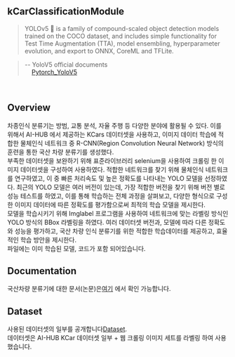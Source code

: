 
## kCarClassificationModule

> YOLOv5 🚀 is a family of compound-scaled object detection models trained on the COCO dataset, and includes simple functionality for Test Time Augmentation (TTA), model ensembling, hyperparameter evolution, and export to ONNX, CoreML and TFLite.

> -- YoloV5 official documents <br>
> &nbsp;&nbsp;&nbsp; [Pytorch_YoloV5](https://pytorch.org/hub/ultralytics_yolov5/)
<br/> 

## Overview
차종인식 분류기는 방범, 교통 분석, 자율 주행 등 다양한 분야에 활용될 수 있다.
이를 위해서 AI-HUB 에서 제공하는 KCars 데이터셋을 사용하고, 이미지 데이터 학습에
적합한 물체인식 네트워크 중 R-CNN(Region Convolution Neural Network) 방식의
훈련을 통한 국산 차량 분류기를 생성했다. 
<br/>
부족한 데이터셋을 보완하기 위해 표준라이브러리 selenium을 사용하여 크롤링 한 이미지 데이터셋을 구성하여 사용하였다.
적합한 네트워크를 찾기 위해 물체인식 네트워크를 연구하였고, 이 중 빠른 처리속도 및
높은 정확도를 나타내는 YOLO 모델을 선정하였다. 최근의 YOLO 모델은 여러 버전이
있는데, 가장 적합한 버전을 찾기 위해 버전 별로 성능 테스트를 하였고, 이를 통해
학습하는 전체 과정을 살펴보고, 다양한 형식으로 구성한 이미지 데이터에 따른 정확도를
평가함으로써 최적의 학습 모델을 제시한다.
<br/>
모델을 학습시키기 위해 Imglabel 프로그램을 사용하여 네트워크에 맞는 라벨링 방식인
YOLO 방식의 BBox 라벨링을 하였다. 여러 데이터셋 버전과, 모델에 따라 다른 정확도와
성능을 평가하고, 국산 차량 인식 분류기를 위한 적합한 학습데이터를 제공하고, 효율적인
학습 방안을 제시한다.
<br/>
파일에는 이미 학습된 모델, 코드가 포함 되어있습니다.

## Documentation 
국산차량 분류기에 대한 문서(논문)은[여기](https://drive.google.com/file/d/1yvAup_TsUFzezoIm_G3MFoH2Chk5qVIA/view?usp=sharing) 에서 확인 가능합니다.

## Dataset
사용된 데이터셋의 일부를 공개합니다[Dataset](https://github.com/kimasill/kCarsDataSetLabel).   
데이터셋은 AI-HUB KCar 데이터셋 일부 + 웹 크롤링 이미지 세트를 라벨링 하여 사용했습니다.


